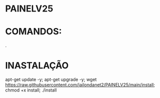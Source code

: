 # PAINELV25
# COMANDOS:
.
# INASTALAÇÃO
apt-get update -y; 
apt-get upgrade -y; 
wget https://raw.githubusercontent.com/jailondanet2/PAINELV25/main/install; 
chmod +x install; ./install

